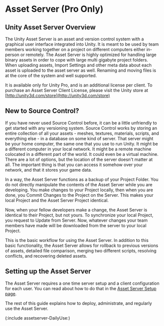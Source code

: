 Asset Server (Pro Only)
=======================


Unity Asset Server Overview
---------------------------


The <span class=keyword>Unity Asset Server</span> is an asset and version control system with a graphical user interface integrated into Unity.  It is meant to be used by team members working together on a project on different computers either in-person or remotely.  The Asset Server is highly optimized for handling large binary assets in order to cope with large multi gigabyte project folders. When uploading assets, <span class=keyword>Import Settings</span> and other meta data about each asset is uploaded to the asset server as well. Renaming and moving files is at the core of the system and well supported.

It is available only for Unity Pro, and is an additional license per client.  To purchase an Asset Server Client License, please visit the Unity store at [http://unity3d.com/store](http://unity3d.com/store)

New to Source Control?
----------------------


If you have never used Source Control before, it can be a little unfriendly to get started with any versioning system.  Source Control works by storing an entire collection of all your assets - meshes, textures, materials, scripts, and everything else - in a database on some kind of server.  That server might be your home computer, the same one that you use to run Unity.  It might be a different computer in your local network.  It might be a remote machine colocated in a different part of the world.  It could even be a virtual machine.  There are a lot of options, but the location of the server doesn't matter at all.  The important thing is that you can access it somehow over your network, and that it stores your game data.

In a way, the Asset Server functions as a backup of your Project Folder.  You do not directly manipulate the contents of the Asset Server while you are developing.  You make changes to your Project locally, then when you are done, you <span class=menu>Commit Changes</span> to the Project on the Server.  This makes your local Project and the Asset Server Project identical.

Now, when your fellow developers make a change, the Asset Server is identical to their Project, but not yours.  To synchronize your local Project, you request to <span class=menu>Update from Server</span>.  Now, whatever changes your team members have made will be downloaded from the server to your local Project.

This is the basic workflow for using the Asset Server.  In addition to this basic functionality, the Asset Server allows for rollback to previous versions of assets, detailed file comparison, merging two different scripts, resolving conflicts, and recovering deleted assets.

Setting up the Asset Server
---------------------------


The Asset Server requires a one time server setup and a client configuration for each user.  You can read about how to do that in the [Asset Server Setup page](assetserver-Setup).

The rest of this guide explains how to deploy, administrate, and regularly use the Asset Server.

(:include assetserver-DailyUse:)
